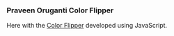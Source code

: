 ### Praveen Oruganti Color Flipper

Here with the [Color Flipper](https://praveenorugantitech.github.io/praveenorugantitech-javascript/0_Projects/praveenorugantitech-color-flipper) developed using JavaScript.

<script data-name="BMC-Widget" src="https://cdnjs.buymeacoffee.com/1.0.0/widget.prod.min.js" data-id="praveenoruganti" data-description="Support me on Buy me a coffee!" data-message="Thank you for visiting. You can now buy me a coffee!" data-color="#5F7FFF" data-position="Right" data-x_margin="18" data-y_margin="18"></script>

